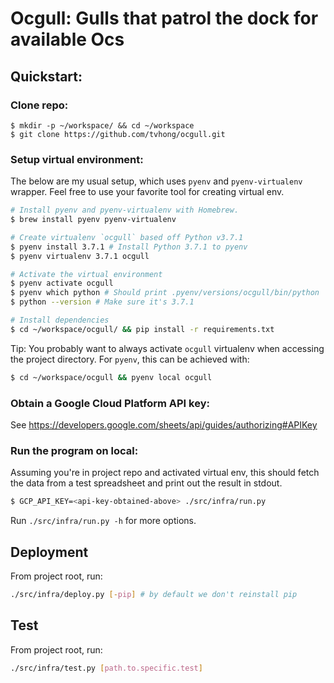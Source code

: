 Ocgull: Gulls that patrol the dock for available Ocs
===


Quickstart:
---
### Clone repo:
```
$ mkdir -p ~/workspace/ && cd ~/workspace
$ git clone https://github.com/tvhong/ocgull.git
```

### Setup virtual environment:

The below are my usual setup, which uses `pyenv` and `pyenv-virtualenv` wrapper.
Feel free to use your favorite tool for creating virtual env.

```bash
# Install pyenv and pyenv-virtualenv with Homebrew.
$ brew install pyenv pyenv-virtualenv

# Create virtualenv `ocgull` based off Python v3.7.1
$ pyenv install 3.7.1 # Install Python 3.7.1 to pyenv
$ pyenv virtualenv 3.7.1 ocgull

# Activate the virtual environment
$ pyenv activate ocgull
$ pyenv which python # Should print .pyenv/versions/ocgull/bin/python
$ python --version # Make sure it's 3.7.1

# Install dependencies
$ cd ~/workspace/ocgull/ && pip install -r requirements.txt
```

Tip: You probably want to always activate `ocgull` virtualenv when accessing
the project directory. For `pyenv`, this can be achieved with:
```bash
$ cd ~/workspace/ocgull && pyenv local ocgull
```

### Obtain a Google Cloud Platform API key:
See https://developers.google.com/sheets/api/guides/authorizing#APIKey

### Run the program on local:
Assuming you're in project repo and activated virtual env, this should fetch
the data from a test spreadsheet and print out the result in stdout.
```bash
$ GCP_API_KEY=<api-key-obtained-above> ./src/infra/run.py
```

Run `./src/infra/run.py -h` for more options.

Deployment
---
From project root, run:
```bash
./src/infra/deploy.py [-pip] # by default we don't reinstall pip
```

Test
---
From project root, run:
```bash
./src/infra/test.py [path.to.specific.test]
```
